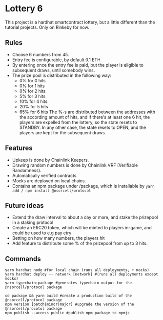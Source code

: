 # Lottery 6

This project is a hardhat smartcontract lottery, but a little different than the tutorial projects. Only on Rinkeby for now.

## Rules
- Choose 6 numbers from 45.
- Entry fee is configurable, by default 0.1 ETH
- By entering once the entry fee is paid, but the player is eligible to subsequent draws, until somebody wins.
- The prize pool is distributed in the following way:
  - 0% for 0 hits
  - 0% for 1 hits
  - 0% for 2 hits
  - 5% for 3 hits
  - 10% for 4 hits
  - 20% for 5 hits
  - 65% for 6 hits
The %-s are distributed between the addresses with the according amount of hits, and if there's at least one 6 hit, the players are expelled from the lottery, so the state resets to STANDBY. In any other case, the state resets to OPEN, and the players are kept for the subsequent draws.

## Features 
- Upkeep is done by Chainlink Keepers.
- Drawing random numbers is done by Chainlink VRF (Verifiable Randomness).
- Automatically verified contracts.
- Mocks are deployed on local chains.
- Contains an npm package under /package, which is installable by `yarn add / npm install @nsorcell/protocol`

## Future ideas
- Extend the draw interval to about a day or more, and stake the prizepool in a staking protocol
- Create an ERC20 token, which will be minted to players in-game, and could be used to e.g pay etry
- Betting on how many numbers, the players hit
- Add feature to distribute some % of the prizepool from up to 3 hits.

## Commands

```shell
yarn hardhat node #for local chain (runs all deployments, + mocks)
yarn hardhat deploy -- network [network] #(runs all deployments except mocks)
yarn typechain:package #generates typechain output for the @nsorcell/protocol package

cd package && yarn build #create a production build of the @nsorcell/protocol package
npm version [patch|minor|major] #upgrade the version of the @nsorcell/procotol package
npm publish --access public #publish npm package to npmjs
```
